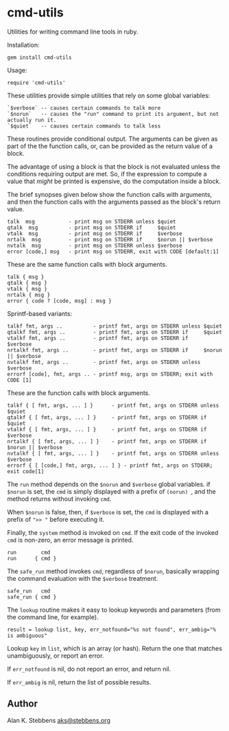 cmd-utils
=========

Utilities for writing command line tools in ruby.

Installation:

    gem install cmd-utils

Usage:

    require 'cmd-utils'

These utilities provide simple utilities that rely on some global variables:

    `$verbose` -- causes certain commands to talk more
    `$norun`   -- causes the "run" command to print its argument, but not actually run it.
    `$quiet`   -- causes certain commands to talk less

These routines provide conditional output.  The arguments can be given as part
of the the function calls, or, can be provided as the return value of a block.

The advantage of using a block is that the block is not evaluated unless the
conditions requiring output are met.  So, if the expression to compute a value
that _might_ be printed is expensive, do the computation inside a block.

The brief synopses given below show the function calls with arguments, and then
the function calls with the arguments passed as the block's return value.

    talk  msg           - print msg on STDERR unless $quiet
    qtalk  msg          - print msg on STDERR if     $quiet
    vtalk  msg          - print msg on STDERR if     $verbose
    nrtalk  msg         - print msg on STDERR if     $norun || $verbose
    nvtalk  msg         - print msg on STDERR unless $verbose
    error [code,] msg   - print msg on STDERR, exit with CODE [default:1]

These are the same function calls with block arguments.

    talk { msg }
    qtalk { msg }
    vtalk { msg }
    nrtalk { msg }
    error { code ? [code, msg] : msg }

Sprintf-based variants:

    talkf fmt, args ..          - printf fmt, args on STDERR unless $quiet
    qtalkf fmt, args ..         - printf fmt, args on STDERR if     $quiet
    vtalkf fmt, args ..         - printf fmt, args on STDERR if     $verbose
    nrtalkf fmt, args ..        - printf fmt, args on STDERR if     $norun || $verbose
    nvtalkf fmt, args ..        - printf fmt, args on STDERR unless $verbose
    errorf [code], fmt, args .. - printf msg, args on STDERR; exit with CODE [1]

These are the function calls with block arguments.

    talkf { [ fmt, args, ... ] }      - printf fmt, args on STDERR unless $quiet
    qtalkf { [ fmt, args, ... ] }     - printf fmt, args on STDERR if     $quiet
    vtalkf { [ fmt, args, ... ] }     - printf fmt, args on STDERR if     $verbose
    nrtalkf { [ fmt, args, ... ] }    - printf fmt, args on STDERR if     $norun || $verbose
    nvtalkf { [ fmt, args, ... ] }    - printf fmt, args on STDERR unless $verbose
    errorf { [ [code,] fmt, args, ... ] } - printf fmt, args on STDERR; exit code[1]

The `run` method depends on the `$norun` and `$verbose` global variables.  if
`$norun` is set, the `cmd` is simply displayed with a prefix of `(norun) `, and
the method returns without invoking `cmd`.

When `$norun` is false, then, if `$verbose` is set, the `cmd` is displayed with
a prefix of `">> "` before executing it.

Finally, the `system` method is invoked on `cmd`.  If the exit code of the invoked
`cmd` is non-zero, an error message is printed.

    run        cmd
    run      { cmd }

The `safe_run` method invokes `cmd`, regardless of `$norun`, basically wrapping the 
command evaluation with the `$verbose` treatment.

    safe_run   cmd
    safe_run { cmd } 

The `lookup` routine makes it easy to lookup keywords and parameters (from the
command line, for example).

    result = lookup list, key, err_notfound="%s not found", err_ambig="% is ambiguous"

Lookup `key` in `list`, which is an array (or hash).  Return the one that matches
unambiguously, or report an error.

If `err_notfound` is nil, do not report an error, and return nil.

If `err_ambig` is nil, return the list of possible results.

Author
------

Alan K. Stebbens <aks@stebbens.org>
